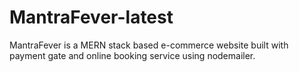# MantraFever-latest
MantraFever is a MERN stack based e-commerce website built with payment gate and online booking service using nodemailer. 
